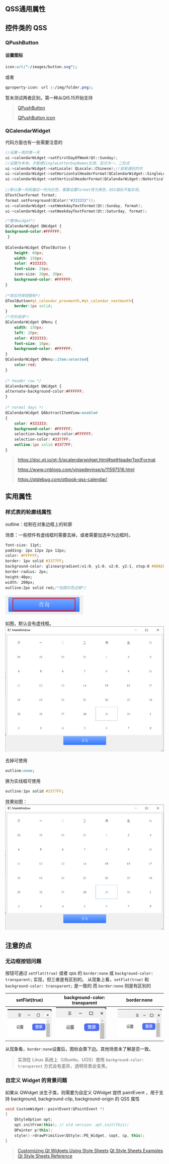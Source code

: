 
## QSS通用属性

## 控件类的 QSS
### QPushButton
#### 设置图标
```css
icon:url(":/images/button.svg");
```
或者
```css
qproperty-icon: url (:/img/folder.png);
```

暂未测试两者区别。第一种从Qt5.15开始支持

> [QPushButton](https://doc.qt.io/qt-5/qpushbutton.html)
>
> [QPushButton icon](https://doc.qt.io/qt-5/stylesheet-reference.html#icon-prop)

### QCalendarWidget

代码方面也有一些需要注意的

```cpp
//设置一周的第一天
ui->calendarWidget->setFirstDayOfWeek(Qt::Sunday);
//设置为本地，才能使SingleLetterDayNames生效，显示为一，二形式
ui->calendarWidget->setLocale( QLocale::Chinese);//容易遇到的坑
ui->calendarWidget->setHorizontalHeaderFormat(QCalendarWidget::SingleLetterDayNames);
ui->calendarWidget->setVerticalHeaderFormat(QCalendarWidget::NoVerticalHeader);

//默认第一列和最后一列为红色，需要设置format改为黑色，QSS貌似不能实现。
QTextCharFormat format;
format.setForeground(QColor("#333333"));
ui->calendarWidget->setWeekdayTextFormat(Qt::Sunday, format);
ui->calendarWidget->setWeekdayTextFormat(Qt::Saturday, format);
```



```css
/*整体widget*/
QCalendarWidget QWidget { 
background-color:#FFFFFF;
 }

QCalendarWidget QToolButton {
    height: 60px;
    width: 150px;
    color: #333333;
    font-size: 24px;
    icon-size: 20px, 20px;
    background-color: #FFFFFF;
}

/*前后月按钮图标*/
QToolButton#qt_calendar_prevmonth,#qt_calendar_nextmonth{
	border:1px solid;
}
/*月份选择*/
QCalendarWidget QMenu {
    width: 150px;
    left: 20px;
    color: #333333;
    font-size: 18px;
    background-color: #FFFFFF;
}
QCalendarWidget QMenu::item:selected{
	color:red;
}
  
/* header row */
QCalendarWidget QWidget { 
alternate-background-color:#FFFFFF; 
}
  
/* normal days */
QCalendarWidget QAbstractItemView:enabled
{
    color: #333333; 
    background-color: #FFFFFF; 
    selection-background-color:#FFFFFF;
    selection-color: #3377FF;
	outline:1px solid #3377FF;
}
```

> https://doc.qt.io/qt-5/qcalendarwidget.html#setHeaderTextFormat
>
> https://www.cnblogs.com/yinsedeyinse/p/11597516.html
>
> https://qtdebug.com/qtbook-qss-calendar/

## 实用属性

### 样式表的轮廓线属性
outline：绘制在对象边框上的轮廓

场景：一些控件有虚线框时需要去掉，或者需要加选中为边框时。

```css
font-size: 11pt;
padding: 2px 12px 2px 12px;
color: #FFFFFF;
border: 1px solid #3377FF;
background-color: qlineargradient(x1:0, y1:0, x2:0, y2:1, stop:0 #80AEFF, stop:1 #3377FF);
border-radius: 2px;
height:40px;
width: 200px;
outline:2px solid red;/*如图红色边框*/
```

![](Qt.assets/Pasted%20image%2020220929105403.png)

如图，默认会有虚线框。
![](Qt.assets/Pasted%20image%2020220929112102.png)

去掉可使用
```css
outline:none;
```

换为实线框可使用
```css
outline:1px solid #3377FF;
```
效果如图：
![](Qt.assets/Pasted%20image%2020220929112229.png)

## 注意的点
### 无边框按钮问题
按钮可通过 `setFlat(true)` 或者 qss 的 `border:none` 或 `background-color: transparent;` 实现，但三者是有区别的。
从现象上看，`setFlat(true)` 和 `background-color: transparent;` 是一致的
而 `border:none` 则是有区别的

| setFlat(true)                                     | background-color: transparent                     | border:none                                       |
| ------------------------------------------------- | ------------------------------------------------- | ------------------------------------------------- |
| ![](Qt.assets/image_setFlat(true).png) | ![](Qt.assets/image_background-color_transparent.png) | ![](Qt.assets/img_border_none.png) |


从现象看，`border:none`设置后，图标会靠下边。其他场景未了解是否一致。
> 实测在 Linux 系统上（Ubuntu、UOS）使用 `background-color: transparent` 方式会有差异，透明背景会变黑。

### 自定义 Widget 的背景问题
如果从 QWidget 派生子类，则需要为自定义 QWidget 提供 paintEvent ，用于支持 background, background-clip, background-origin 的 QSS 属性

```cpp
void CustomWidget::paintEvent(QPaintEvent *)
{
    QStyleOption opt;
    opt.initFrom(this); // old version: opt.init(this);
    QPainter p(this);
    style()->drawPrimitive(QStyle::PE_Widget, &opt, &p, this);
}
```



> [Customizing Qt Widgets Using Style Sheets](https://doc.qt.io/qt-5/stylesheet-customizing.html)
> [Qt Style Sheets Examples](https://doc.qt.io/qt-5/stylesheet-examples.html)
> [Qt Style Sheets Reference](https://doc.qt.io/qt-5/stylesheet-reference.html)